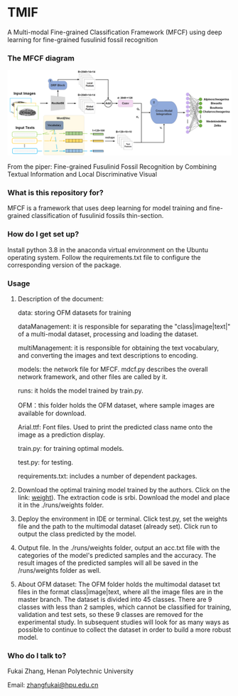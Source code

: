 # TMIF
A Multi-modal Fine-grained Classification Framework (MFCF) using deep learning for fine-grained fusulinid fossil recognition

### **The MFCF diagram**

![Uploading MFCF.png…](https://github.com/xiaoyantxx/MFCF/blob/main/MFCF_images/MFCF.png)

From the piper: Fine-grained Fusulinid Fossil Recognition by Combining Textual Information and Local Discriminative Visual 

### What is this repository for?

MFCF is a framework that uses deep learning for model training and fine-grained classification of fusulinid fossils thin-section.

### How do I get set up?

Install python 3.8 in the anaconda virtual environment on the Ubuntu operating system. Follow the requirements.txt file to configure the corresponding version of the package.

### Usage

1) Description of the document:

   data: storing OFM datasets for training

   dataManagement: it is responsible for separating the "class|image|text|" of a multi-modal dataset, processing and loading the dataset.

   multiManagement: it is responsible for obtaining the text vocabulary, and converting the images and text descriptions to encoding.

   models: the network file for MFCF. mdcf.py describes the overall network framework, and other files are called by it.

   runs: it holds the model trained by train.py.

   OFM：this folder holds the OFM dataset, where sample images are available for download.
   
   Arial.ttf: Font files. Used to print the predicted class name onto the image as a prediction display.

   train.py: for training optimal models.

   test.py: for testing.

   requirements.txt: includes a number of dependent packages.

3) Download the optimal training model trained by the authors. Click on the link:  [weight](https://github.com/xiaoyantxx/MFCF/blob/master/031.ckpt)). The extraction code is srbi. Download the model and place it in the ./runs/weights folder.

5) Deploy the environment in IDE or terminal. Click test.py, set the weights file and the path to the multimodal dataset (already set). Click run to output the class predicted by the model.

6) Output file. In the ./runs/weights folder, output an acc.txt file with the categories of the model's predicted samples and the accuracy. The result images of the predicted samples will all be saved in the /runs/weights folder as well.

7) About OFM dataset: The OFM folder holds the multimodal dataset txt files in the format class|image|text, where all the image files are in the master branch. The dataset is divided into 45 classes. There are 9 classes with less than 2 samples, which cannot be classified for training, validation and test sets, so these 9 classes are removed for the experimental study. In subsequent studies will look for as many ways as possible to continue to collect the dataset in order to build a more robust model.

### Who do I talk to?

Fukai Zhang, Henan Polytechnic University

Email: zhangfukai@hpu.edu.cn
